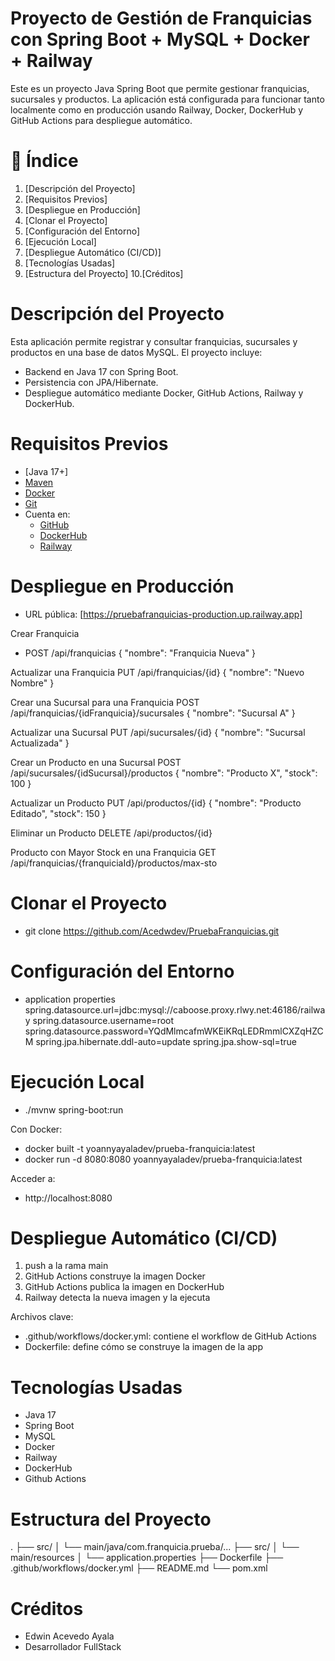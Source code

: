 # Proyecto de Gestión de Franquicias con Spring Boot + MySQL + Docker + Railway

Este es un proyecto Java Spring Boot que permite gestionar franquicias, sucursales y productos. La aplicación está configurada para funcionar tanto localmente como en producción usando Railway, Docker, DockerHub y GitHub Actions para despliegue automático.


# 📑 Índice

1. [Descripción del Proyecto]  
2. [Requisitos Previos]
3. [Despliegue en Producción]
4. [Clonar el Proyecto]
5. [Configuración del Entorno]
6. [Ejecución Local]
7. [Despliegue Automático (CI/CD)]
8. [Tecnologías Usadas]
9. [Estructura del Proyecto]
10.[Créditos]


# Descripción del Proyecto

Esta aplicación permite registrar y consultar franquicias, sucursales y productos en una base de datos MySQL. El proyecto incluye:

- Backend en Java 17 con Spring Boot.
- Persistencia con JPA/Hibernate.
- Despliegue automático mediante Docker, GitHub Actions, Railway y DockerHub.


# Requisitos Previos

- [Java 17+]
- [Maven](https://maven.apache.org)
- [Docker](https://www.docker.com)
- [Git](https://git-scm.com)
- Cuenta en:
  - [GitHub](https://github.com)
  - [DockerHub](https://hub.docker.com)
  - [Railway](https://railway.app)
  
# Despliegue en Producción

- URL pública: [https://pruebafranquicias-production.up.railway.app]

Crear Franquicia
- POST /api/franquicias
{
  "nombre": "Franquicia Nueva"
}

Actualizar una Franquicia
PUT /api/franquicias/{id}
{
  "nombre": "Nuevo Nombre"
}

Crear una Sucursal para una Franquicia
POST /api/franquicias/{idFranquicia}/sucursales
{
  "nombre": "Sucursal A"
}

Actualizar una Sucursal
PUT /api/sucursales/{id}
{
  "nombre": "Sucursal Actualizada"
}

Crear un Producto en una Sucursal
POST /api/sucursales/{idSucursal}/productos
{
  "nombre": "Producto X",
  "stock": 100
}

Actualizar un Producto
PUT /api/productos/{id}
{
  "nombre": "Producto Editado",
  "stock": 150
}

Eliminar un Producto
DELETE /api/productos/{id}

Producto con Mayor Stock en una Franquicia
GET /api/franquicias/{franquiciaId}/productos/max-sto


# Clonar el Proyecto

- git clone https://github.com/Acedwdev/PruebaFranquicias.git

# Configuración del Entorno

 - application properties
	spring.datasource.url=jdbc:mysql://caboose.proxy.rlwy.net:46186/railway
	spring.datasource.username=root
	spring.datasource.password=YQdMlmcafmWKEiKRqLEDRmmlCXZqHZCM
	spring.jpa.hibernate.ddl-auto=update
	spring.jpa.show-sql=true
 
# Ejecución Local

- ./mvnw spring-boot:run
 
 Con Docker:
 - docker built -t yoannyayaladev/prueba-franquicia:latest
 - docker run -d 8080:8080 yoannyayaladev/prueba-franquicia:latest
 
 Acceder a:
 - http://localhost:8080
 
# Despliegue Automático (CI/CD)

1. push a la rama main
2. GitHub Actions construye la imagen Docker
3. GitHub Actions publica la imagen en DockerHub
4. Railway detecta la nueva imagen y la ejecuta

Archivos clave:
- .github/workflows/docker.yml: contiene el workflow de GitHub Actions
- Dockerfile: define cómo se construye la imagen de la app

# Tecnologías Usadas

- Java 17
- Spring Boot
- MySQL
- Docker
- Railway
- DockerHub
- Github Actions

# Estructura del Proyecto

.
├── src/
│   └── main/java/com.franquicia.prueba/...
├── src/
│   └── main/resources
│                   └── application.properties
├── Dockerfile
├── .github/workflows/docker.yml
├── README.md
└── pom.xml

# Créditos

- Edwin Acevedo Ayala
- Desarrollador FullStack